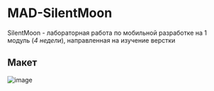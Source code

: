 # MAD-SilentMoon
SilentMoon - лабораторная работа по мобильной разработке на 1 модуль (_4 недели_), направленная на изучение верстки

## Макет
![image](https://user-images.githubusercontent.com/80742289/165267586-5c6ea642-43fc-484f-8c74-bdddd285bcb8.png)
